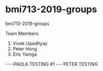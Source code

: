 # bmi713-2019-groups
bmi713-2019-groups


Team Members
1) Vivek Upadhyay
2) Peter Hong
3) Eric Yamga


----PAOLA TESTING #1
--- PETER TESTING

